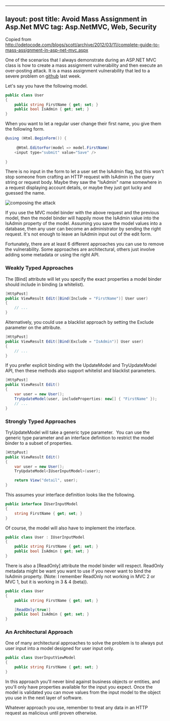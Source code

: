 
---
layout: post
title: Avoid Mass Assignment in Asp.Net MVC
tag: Asp.NetMVC, Web, Security
---

Copied from http://odetocode.com/blogs/scott/archive/2012/03/11/complete-guide-to-mass-assignment-in-asp-net-mvc.aspx

One of the scenarios that I always demonstrate during an ASP.NET MVC class is how to create a mass assignment vulnerability and then execute an over-posting attack. It is a mass assignment vulnerability that led to a severe problem on [github](https://github.com/blog/1068-public-key-security-vulnerability-and-mitigation) last week.

Let's say you have the following model.

```C#
public class User
{
    public string FirstName { get; set; }
    public bool IsAdmin { get; set; }
}
```

When you want to let a regular user change their first name, you give them the following form.

```C#
@using (Html.BeginForm()) {
   
     @Html.EditorFor(model => model.FirstName)
    <input type="submit" value="Save" />    
    
}
```

There is no input in the form to let a user set the IsAdmin flag, but this won't stop someone from crafting an HTTP request with IsAdmin in the query string or request body. Maybe they saw the "IsAdmin" name somewhere in a request displaying account details, or maybe they just got lucky and guessed the name.

![composing the attack](http://odetocode.com/Blogs/images/odetocode_com/Blogs/scott/Windows-Live-Writer/Avoiding-Mass-Assignments-in-ASP.NET-MVC_1416F/image_3.png)

If you use the MVC model binder with the above request and the previous model, then the model binder will happily move the IsAdmin value into the IsAdmin property of the model. Assuming you save the model values into a database, then any user can become an administrator by sending the right request. It's not enough to leave an IsAdmin input out of the edit form.

Fortunately, there are at least 6 different approaches you can use to remove the vulnerability. Some approaches are architectural, others just involve adding some metadata or using the right API.

### Weakly Typed Approaches

The [Bind] attribute will let you specify the exact properties a model binder should include in binding (a whitelist).

```C#
[HttpPost]
public ViewResult Edit([Bind(Include = "FirstName")] User user)
{
    // ...
}
```
Alternatively, you could use a blacklist approach by setting the Exclude parameter on the attribute.
```C#
[HttpPost]
public ViewResult Edit([Bind(Exclude = "IsAdmin")] User user)
{
    // ...
}
```
If you prefer explicit binding with the UpdateModel and TryUpdateModel API, then these methods also support whitelist and blacklist parameters.

```C#
[HttpPost]
public ViewResult Edit()
{
    var user = new User();
    TryUpdateModel(user, includeProperties: new[] { "FirstName" });
    // ...
}
```

### Strongly Typed Approaches

TryUpdateModel will take a generic type parameter.&nbsp; You can use the generic type parameter and an interface definition to restrict the model binder to a subset of properties.

```C#
[HttpPost]
public ViewResult Edit()
{
    var user = new User();
    TryUpdateModel<IUserInputModel>(user);

    return View("detail", user);
}
```

This assumes your interface definition looks like the following.

```C#
public interface IUserInputModel
{
    string FirstName { get; set; }
}
```

Of course, the model will also have to implement the interface.

```C#
public class User : IUserInputModel
{
    public string FirstName { get; set; }
    public bool IsAdmin { get; set; }
}
```

There is also a [ReadOnly] attribute the model binder will respect. ReadOnly metadata might be want you want to use if you never want to bind the IsAdmin property. (Note: I remember ReadOnly not working in MVC 2 or MVC 1, but it is working in 3 & 4 (beta)).

```C#
public class User 
{
    public string FirstName { get; set; }

    [ReadOnly(true)]
    public bool IsAdmin { get; set; }
}
```

### An Architectural Approach

One of many architectural approaches to solve the problem is to always put user input into a model designed for user input only.

```C#
public class UserInputViewModel
{
    public string FirstName { get; set; }
}
```

In this approach you'll never bind against business objects or entities, and you'll only have properties available for the input you expect. Once the model is validated you can move values from the input model to the object you use in the next layer of software.

Whatever approach you use, remember to treat any data in an HTTP request as malicious until proven otherwise.